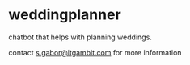 # weddingplanner
chatbot that helps with planning weddings.

contact s.gabor@itgambit.com for more information
